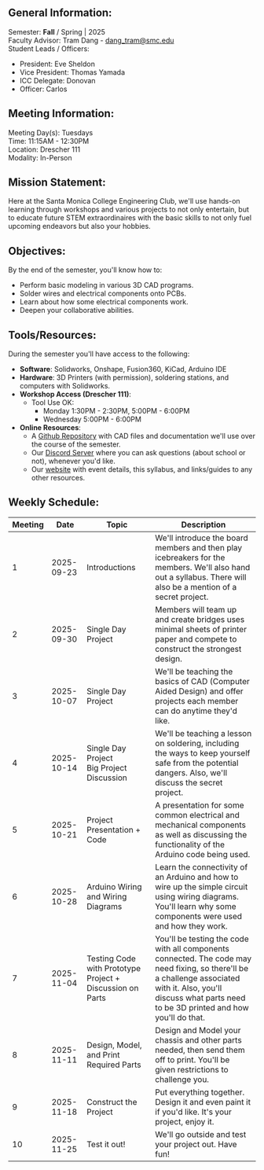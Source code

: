 ## General Information:

Semester: **Fall** / Spring |  2025  
Faculty Advisor: Tram Dang - dang_tram@smc.edu  
Student Leads / Officers:  
- President: Eve Sheldon  
- Vice President: Thomas Yamada  
- ICC Delegate: Donovan  
- Officer: Carlos  

## Meeting Information:  
  
Meeting Day(s): Tuesdays  
Time: 11:15AM - 12:30PM  
Location: Drescher 111  
Modality: In-Person  

## Mission Statement:  

Here at the Santa Monica College Engineering Club, we'll use hands-on learning through workshops and various projects to not only entertain, but to educate future STEM extraordinaires with the basic skills to not only fuel upcoming endeavors but also your hobbies.  


## Objectives:  

By the end of the semester, you'll know how to:  
- Perform basic modeling in various 3D CAD programs.  
- Solder wires and electrical components onto PCBs.  
- Learn about how some electrical components work.  
- Deepen your collaborative abilities.  

## Tools/Resources:  

During the semester you'll have access to the following:  
- **Software**: Solidworks, Onshape, Fusion360, KiCad, Arduino IDE  
- **Hardware**: 3D Printers (with permission), soldering stations, and computers with Solidworks.  
- **Workshop Access (Drescher 111)**:   
	- Tool Use OK:  
		- Monday 1:30PM - 2:30PM, 5:00PM - 6:00PM  
		- Wednesday 5:00PM - 6:00PM  
- **Online Resources**:   
	- A [Github Repository](https://smcengr.com/github) with CAD files and documentation we'll use over the course of the semester.  
	- Our [Discord Server](https://discord.smcengr.com) where you can ask questions (about school or not), whenever you'd like.  
	- Our [website](https://www.smcengr.com) with event details, this syllabus, and links/guides to any other resources.  

## Weekly Schedule:

| **Meeting** | Date       | Topic                                                     | Description                                                                                                                                                                                                      |
| ----------- | ---------- | --------------------------------------------------------- | ---------------------------------------------------------------------------------------------------------------------------------------------------------------------------------------------------------------- |
| 1           | 2025-09-23 | Introductions                                             | We'll introduce the board members and then play icebreakers for the members. We'll also hand out a syllabus. There will also be a mention of a secret project.                                                   |
| 2           | 2025-09-30 | Single Day Project                                        | Members will team up and create bridges uses minimal sheets of printer paper and compete to construct the strongest design.                                                                                      |
| 3           | 2025-10-07 | Single Day Project                                        | We'll be teaching the basics of CAD (Computer Aided Design) and offer projects each member can do anytime they'd like.                                                                                           |
| 4           | 2025-10-14 | Single Day Project<br>Big Project Discussion              | We'll be teaching a lesson on soldering, including the ways to keep yourself safe from the potential dangers. Also, we'll discuss the secret project.                                                            |
| 5           | 2025-10-21 | Project Presentation + Code                               | A presentation for some common electrical and mechanical components as well as discussing the functionality of the Arduino code being used.                                                                      |
| 6           | 2025-10-28 | Arduino Wiring and Wiring Diagrams                        | Learn the connectivity of an Arduino and how to wire up the simple circuit using wiring diagrams. You'll learn why some components were used and how they work.                                                  |
| 7           | 2025-11-04 | Testing Code with Prototype Project + Discussion on Parts | You'll be testing the code with all components connected. The code may need fixing, so there'll be a challenge associated with it. Also, you'll discuss what parts need to be 3D printed and how you'll do that. |
| 8           | 2025-11-11 | Design, Model, and Print Required Parts                   | Design and Model your chassis and other parts needed, then send them off to print. You'll be given restrictions to challenge you.                                                                                |
| 9           | 2025-11-18 | Construct the Project                                     | Put everything together. Design it and even paint it if you'd like. It's your project, enjoy it.                                                                                                                 |
| 10          | 2025-11-25 | Test it out!                                              | We'll go outside and test your project out. Have fun!                                                                                                                                                            |
